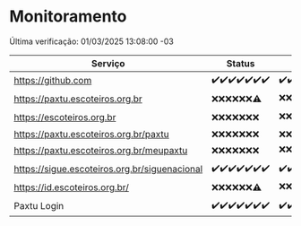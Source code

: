 # Monitoramento

Última verificação: 01/03/2025 13:08:00 -03

|Serviço|Status|Últimas 24h|
|---|---|---|
|https://github.com|<span title="2025-02-22: OK=23">✔️</span><span title="2025-02-23: OK=23">✔️</span><span title="2025-02-24: OK=23">✔️</span><span title="2025-02-25: OK=23">✔️</span><span title="2025-02-26: OK=23">✔️</span><span title="2025-02-27: OK=23">✔️</span><span title="2025-02-28: OK=15">✔️</span>|<span title="28/02/2025 13:10:00 -03 : 200">✔️</span><span title="28/02/2025 14:07:00 -03 : 200">✔️</span><span title="28/02/2025 15:11:00 -03 : 200">✔️</span><span title="28/02/2025 16:07:00 -03 : 200">✔️</span><span title="28/02/2025 17:09:00 -03 : 200">✔️</span><span title="28/02/2025 18:07:00 -03 : 200">✔️</span><span title="28/02/2025 19:07:00 -03 : 200">✔️</span><span title="28/02/2025 20:08:00 -03 : 200">✔️</span><span title="28/02/2025 21:45:00 -03 : 200">✔️</span><span title="28/02/2025 23:18:00 -03 : 200">✔️</span><span title="01/03/2025 00:22:00 -03 : 200">✔️</span><span title="01/03/2025 01:10:00 -03 : 200">✔️</span><span title="01/03/2025 02:08:00 -03 : 200">✔️</span><span title="01/03/2025 03:11:00 -03 : 200">✔️</span><span title="01/03/2025 04:07:00 -03 : 200">✔️</span><span title="01/03/2025 05:10:00 -03 : 200">✔️</span><span title="01/03/2025 06:08:00 -03 : 200">✔️</span><span title="01/03/2025 07:08:00 -03 : 200">✔️</span><span title="01/03/2025 08:06:00 -03 : 200">✔️</span><span title="01/03/2025 09:14:00 -03 : 200">✔️</span><span title="01/03/2025 10:12:00 -03 : 200">✔️</span><span title="01/03/2025 11:07:00 -03 : 200">✔️</span><span title="01/03/2025 12:07:00 -03 : 200">✔️</span><span title="01/03/2025 13:08:00 -03 : 200">✔️</span>|
|https://paxtu.escoteiros.org.br|<span title="2025-02-22: Falhas=23">❌</span><span title="2025-02-23: Falhas=23">❌</span><span title="2025-02-24: Falhas=23">❌</span><span title="2025-02-25: Falhas=23">❌</span><span title="2025-02-26: Falhas=23">❌</span><span title="2025-02-27: Falhas=23">❌</span><span title="2025-02-28: OK=3, Falhas=12">⚠️</span>|<span title="28/02/2025 13:10:00 -03 : 403">❌</span><span title="28/02/2025 14:07:00 -03 : 403">❌</span><span title="28/02/2025 15:11:00 -03 : 403">❌</span><span title="28/02/2025 16:07:00 -03 : 403">❌</span><span title="28/02/2025 17:09:00 -03 : 403">❌</span><span title="28/02/2025 18:07:00 -03 : 200">✔️</span><span title="28/02/2025 19:07:00 -03 : 403">❌</span><span title="28/02/2025 20:08:00 -03 : 403">❌</span><span title="28/02/2025 21:45:00 -03 : 403">❌</span><span title="28/02/2025 23:18:00 -03 : 403">❌</span><span title="01/03/2025 00:22:00 -03 : 403">❌</span><span title="01/03/2025 01:10:00 -03 : 403">❌</span><span title="01/03/2025 02:08:00 -03 : 403">❌</span><span title="01/03/2025 03:11:00 -03 : 403">❌</span><span title="01/03/2025 04:07:00 -03 : 403">❌</span><span title="01/03/2025 05:10:00 -03 : 403">❌</span><span title="01/03/2025 06:08:00 -03 : 403">❌</span><span title="01/03/2025 07:08:00 -03 : 200">✔️</span><span title="01/03/2025 08:06:00 -03 : 403">❌</span><span title="01/03/2025 09:14:00 -03 : 403">❌</span><span title="01/03/2025 10:12:00 -03 : 403">❌</span><span title="01/03/2025 11:07:00 -03 : 403">❌</span><span title="01/03/2025 12:07:00 -03 : 200">✔️</span><span title="01/03/2025 13:08:00 -03 : 403">❌</span>|
|https://escoteiros.org.br|<span title="2025-02-22: Falhas=23">❌</span><span title="2025-02-23: Falhas=23">❌</span><span title="2025-02-24: Falhas=23">❌</span><span title="2025-02-25: Falhas=23">❌</span><span title="2025-02-26: Falhas=23">❌</span><span title="2025-02-27: Falhas=23">❌</span><span title="2025-02-28: Falhas=15">❌</span>|<span title="28/02/2025 13:10:00 -03 : 403">❌</span><span title="28/02/2025 14:07:00 -03 : 403">❌</span><span title="28/02/2025 15:11:00 -03 : 403">❌</span><span title="28/02/2025 16:07:00 -03 : 403">❌</span><span title="28/02/2025 17:09:00 -03 : 403">❌</span><span title="28/02/2025 18:07:00 -03 : 403">❌</span><span title="28/02/2025 19:07:00 -03 : 403">❌</span><span title="28/02/2025 20:08:00 -03 : 403">❌</span><span title="28/02/2025 21:45:00 -03 : 403">❌</span><span title="28/02/2025 23:18:00 -03 : 403">❌</span><span title="01/03/2025 00:22:00 -03 : 403">❌</span><span title="01/03/2025 01:10:00 -03 : 403">❌</span><span title="01/03/2025 02:08:00 -03 : 200">✔️</span><span title="01/03/2025 03:11:00 -03 : 403">❌</span><span title="01/03/2025 04:07:00 -03 : 403">❌</span><span title="01/03/2025 05:10:00 -03 : 403">❌</span><span title="01/03/2025 06:08:00 -03 : 403">❌</span><span title="01/03/2025 07:08:00 -03 : 403">❌</span><span title="01/03/2025 08:06:00 -03 : 403">❌</span><span title="01/03/2025 09:14:00 -03 : 403">❌</span><span title="01/03/2025 10:12:00 -03 : 403">❌</span><span title="01/03/2025 11:07:00 -03 : 403">❌</span><span title="01/03/2025 12:07:00 -03 : 403">❌</span><span title="01/03/2025 13:08:00 -03 : 403">❌</span>|
|https://paxtu.escoteiros.org.br/paxtu|<span title="2025-02-22: Falhas=23">❌</span><span title="2025-02-23: Falhas=23">❌</span><span title="2025-02-24: Falhas=23">❌</span><span title="2025-02-25: Falhas=23">❌</span><span title="2025-02-26: Falhas=23">❌</span><span title="2025-02-27: Falhas=23">❌</span><span title="2025-02-28: Falhas=15">❌</span>|<span title="28/02/2025 13:10:00 -03 : 403">❌</span><span title="28/02/2025 14:07:00 -03 : 403">❌</span><span title="28/02/2025 15:11:00 -03 : 403">❌</span><span title="28/02/2025 16:07:00 -03 : 403">❌</span><span title="28/02/2025 17:09:00 -03 : 403">❌</span><span title="28/02/2025 18:07:00 -03 : 403">❌</span><span title="28/02/2025 19:07:00 -03 : 403">❌</span><span title="28/02/2025 20:08:00 -03 : 403">❌</span><span title="28/02/2025 21:45:00 -03 : 403">❌</span><span title="28/02/2025 23:18:00 -03 : 403">❌</span><span title="01/03/2025 00:22:00 -03 : 403">❌</span><span title="01/03/2025 01:10:00 -03 : 403">❌</span><span title="01/03/2025 02:08:00 -03 : 403">❌</span><span title="01/03/2025 03:11:00 -03 : 403">❌</span><span title="01/03/2025 04:07:00 -03 : 403">❌</span><span title="01/03/2025 05:10:00 -03 : 403">❌</span><span title="01/03/2025 06:08:00 -03 : 403">❌</span><span title="01/03/2025 07:08:00 -03 : 403">❌</span><span title="01/03/2025 08:06:00 -03 : 403">❌</span><span title="01/03/2025 09:14:00 -03 : 403">❌</span><span title="01/03/2025 10:12:00 -03 : 403">❌</span><span title="01/03/2025 11:07:00 -03 : 403">❌</span><span title="01/03/2025 12:07:00 -03 : 403">❌</span><span title="01/03/2025 13:08:00 -03 : 403">❌</span>|
|https://paxtu.escoteiros.org.br/meupaxtu|<span title="2025-02-22: Falhas=23">❌</span><span title="2025-02-23: Falhas=23">❌</span><span title="2025-02-24: Falhas=23">❌</span><span title="2025-02-25: Falhas=23">❌</span><span title="2025-02-26: Falhas=23">❌</span><span title="2025-02-27: Falhas=23">❌</span><span title="2025-02-28: Falhas=15">❌</span>|<span title="28/02/2025 13:10:00 -03 : 403">❌</span><span title="28/02/2025 14:07:00 -03 : 403">❌</span><span title="28/02/2025 15:11:00 -03 : 403">❌</span><span title="28/02/2025 16:07:00 -03 : 403">❌</span><span title="28/02/2025 17:09:00 -03 : 403">❌</span><span title="28/02/2025 18:07:00 -03 : 403">❌</span><span title="28/02/2025 19:07:00 -03 : 403">❌</span><span title="28/02/2025 20:08:00 -03 : 403">❌</span><span title="28/02/2025 21:45:00 -03 : 403">❌</span><span title="28/02/2025 23:18:00 -03 : 403">❌</span><span title="01/03/2025 00:22:00 -03 : 403">❌</span><span title="01/03/2025 01:10:00 -03 : 403">❌</span><span title="01/03/2025 02:08:00 -03 : 403">❌</span><span title="01/03/2025 03:11:00 -03 : 403">❌</span><span title="01/03/2025 04:07:00 -03 : 403">❌</span><span title="01/03/2025 05:10:00 -03 : 403">❌</span><span title="01/03/2025 06:08:00 -03 : 403">❌</span><span title="01/03/2025 07:08:00 -03 : 403">❌</span><span title="01/03/2025 08:06:00 -03 : 403">❌</span><span title="01/03/2025 09:14:00 -03 : 403">❌</span><span title="01/03/2025 10:12:00 -03 : 200">✔️</span><span title="01/03/2025 11:07:00 -03 : 403">❌</span><span title="01/03/2025 12:07:00 -03 : 403">❌</span><span title="01/03/2025 13:08:00 -03 : 403">❌</span>|
|https://sigue.escoteiros.org.br/siguenacional|<span title="2025-02-22: OK=23">✔️</span><span title="2025-02-23: OK=23">✔️</span><span title="2025-02-24: OK=23">✔️</span><span title="2025-02-25: OK=23">✔️</span><span title="2025-02-26: OK=23">✔️</span><span title="2025-02-27: OK=23">✔️</span><span title="2025-02-28: OK=15">✔️</span>|<span title="28/02/2025 13:10:00 -03 : 200">✔️</span><span title="28/02/2025 14:07:00 -03 : 200">✔️</span><span title="28/02/2025 15:11:00 -03 : 200">✔️</span><span title="28/02/2025 16:07:00 -03 : 200">✔️</span><span title="28/02/2025 17:09:00 -03 : 200">✔️</span><span title="28/02/2025 18:07:00 -03 : 200">✔️</span><span title="28/02/2025 19:07:00 -03 : 200">✔️</span><span title="28/02/2025 20:08:00 -03 : 200">✔️</span><span title="28/02/2025 21:45:00 -03 : 200">✔️</span><span title="28/02/2025 23:18:00 -03 : 200">✔️</span><span title="01/03/2025 00:22:00 -03 : 200">✔️</span><span title="01/03/2025 01:10:00 -03 : 200">✔️</span><span title="01/03/2025 02:08:00 -03 : 200">✔️</span><span title="01/03/2025 03:11:00 -03 : 200">✔️</span><span title="01/03/2025 04:07:00 -03 : 200">✔️</span><span title="01/03/2025 05:10:00 -03 : 200">✔️</span><span title="01/03/2025 06:08:00 -03 : 200">✔️</span><span title="01/03/2025 07:08:00 -03 : 200">✔️</span><span title="01/03/2025 08:06:00 -03 : 200">✔️</span><span title="01/03/2025 09:14:00 -03 : 200">✔️</span><span title="01/03/2025 10:12:00 -03 : 200">✔️</span><span title="01/03/2025 11:07:00 -03 : 200">✔️</span><span title="01/03/2025 12:07:00 -03 : 200">✔️</span><span title="01/03/2025 13:08:00 -03 : 200">✔️</span>|
|https://id.escoteiros.org.br/|<span title="2025-02-22: Falhas=23">❌</span><span title="2025-02-23: Falhas=23">❌</span><span title="2025-02-24: Falhas=23">❌</span><span title="2025-02-25: Falhas=23">❌</span><span title="2025-02-26: Falhas=23">❌</span><span title="2025-02-27: Falhas=23">❌</span><span title="2025-02-28: OK=1, Falhas=14">⚠️</span>|<span title="28/02/2025 13:10:00 -03 : 403">❌</span><span title="28/02/2025 14:07:00 -03 : 403">❌</span><span title="28/02/2025 15:11:00 -03 : 403">❌</span><span title="28/02/2025 16:07:00 -03 : 403">❌</span><span title="28/02/2025 17:09:00 -03 : 403">❌</span><span title="28/02/2025 18:07:00 -03 : 403">❌</span><span title="28/02/2025 19:07:00 -03 : 403">❌</span><span title="28/02/2025 20:08:00 -03 : 403">❌</span><span title="28/02/2025 21:45:00 -03 : 403">❌</span><span title="28/02/2025 23:18:00 -03 : 403">❌</span><span title="01/03/2025 00:22:00 -03 : 403">❌</span><span title="01/03/2025 01:10:00 -03 : 403">❌</span><span title="01/03/2025 02:08:00 -03 : 403">❌</span><span title="01/03/2025 03:11:00 -03 : 403">❌</span><span title="01/03/2025 04:07:00 -03 : 403">❌</span><span title="01/03/2025 05:10:00 -03 : 403">❌</span><span title="01/03/2025 06:08:00 -03 : 403">❌</span><span title="01/03/2025 07:08:00 -03 : 403">❌</span><span title="01/03/2025 08:06:00 -03 : 200">✔️</span><span title="01/03/2025 09:14:00 -03 : 403">❌</span><span title="01/03/2025 10:12:00 -03 : 403">❌</span><span title="01/03/2025 11:07:00 -03 : 403">❌</span><span title="01/03/2025 12:07:00 -03 : 403">❌</span><span title="01/03/2025 13:08:00 -03 : 403">❌</span>|
|Paxtu Login|<span title="2025-02-22: OK=23">✔️</span><span title="2025-02-23: OK=23">✔️</span><span title="2025-02-24: OK=23">✔️</span><span title="2025-02-25: OK=23">✔️</span><span title="2025-02-26: OK=23">✔️</span><span title="2025-02-27: OK=23">✔️</span><span title="2025-02-28: OK=15">✔️</span>|<span title="28/02/2025 13:10:00 -03 : 200">✔️</span><span title="28/02/2025 14:07:00 -03 : 200">✔️</span><span title="28/02/2025 15:11:00 -03 : 200">✔️</span><span title="28/02/2025 16:07:00 -03 : 200">✔️</span><span title="28/02/2025 17:09:00 -03 : 200">✔️</span><span title="28/02/2025 18:07:00 -03 : 200">✔️</span><span title="28/02/2025 19:07:00 -03 : 200">✔️</span><span title="28/02/2025 20:08:00 -03 : 200">✔️</span><span title="28/02/2025 21:45:00 -03 : 200">✔️</span><span title="28/02/2025 23:18:00 -03 : 200">✔️</span><span title="01/03/2025 00:22:00 -03 : 200">✔️</span><span title="01/03/2025 01:10:00 -03 : 200">✔️</span><span title="01/03/2025 02:08:00 -03 : 200">✔️</span><span title="01/03/2025 03:11:00 -03 : 200">✔️</span><span title="01/03/2025 04:07:00 -03 : 200">✔️</span><span title="01/03/2025 05:10:00 -03 : 200">✔️</span><span title="01/03/2025 06:08:00 -03 : 200">✔️</span><span title="01/03/2025 07:08:00 -03 : 200">✔️</span><span title="01/03/2025 08:06:00 -03 : 200">✔️</span><span title="01/03/2025 09:14:00 -03 : 200">✔️</span><span title="01/03/2025 10:12:00 -03 : 200">✔️</span><span title="01/03/2025 11:07:00 -03 : 200">✔️</span><span title="01/03/2025 12:07:00 -03 : 200">✔️</span><span title="01/03/2025 13:08:00 -03 : 200">✔️</span>|
